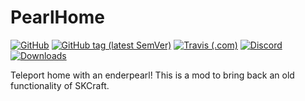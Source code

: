 # PearlHome
[![GitHub](https://img.shields.io/github/license/Pxl-8/PearlHome?style=flat-square&logo=github&link=https://github.com/Pxl-8/PearlHome/blob/1.12.2/LICENSE.md)](https://github.com/Pxl-8/PearlHome/blob/1.12.2/LICENSE.md)
[![GitHub tag (latest SemVer)](https://img.shields.io/github/tag/Pxl-8/PearlHome?label=latest&style=flat-square&logo=github&link=https://github.com/Pxl-8/PearlHome/releases)](https://github.com/Pxl-8/PearlHome/releases)
[![Travis (.com)](https://img.shields.io/travis/com/Pxl-8/PearlHome?style=flat-square&logo=travis&link=https://travis-ci.com/Pxl-8/ColouredChat)](https://travis-ci.com/Pxl-8/PearlHome)
[![Discord](https://img.shields.io/discord/163375257162350592?style=flat-square&color=7289da&label=discord&logo=discord&link=https://uberi.fi/x/discord/)](https://uberi.fi/x/discord/)
[![Downloads](https://img.shields.io/badge/dynamic/json?color=6441a4&label=curse-downloads&query=$..downloadCount&url=https%3A%2F%2Faddons-ecs.forgesvc.net%2Fapi%2Fv2%2Faddon%2Fsearch%3FgameId%3D432%26searchFilter%3Dpearlhome&style=flat-square)](https://www.curseforge.com/minecraft/mc-mods/pearl-home)


Teleport home with an enderpearl! This is a mod to bring back an old functionality of SKCraft.